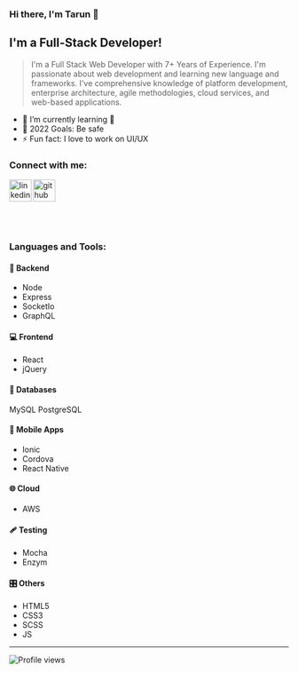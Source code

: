 ### Hi there, I'm Tarun 👋

## I'm a Full-Stack Developer!
> I'm a Full Stack Web Developer with 7+ Years of Experience. I'm passionate about web development and learning new language and frameworks. I've comprehensive knowledge of platform development, enterprise architecture, agile methodologies, cloud services, and web-based applications.

- 🌱  I’m currently learning 🐍
- 🥅  2022 Goals: Be safe
-  ⚡ Fun fact: I love to work on UI/UX

### Connect with me:

[<img align="left" src='https://cdn.jsdelivr.net/npm/simple-icons@3.0.1/icons/linkedin.svg' alt='linkedin' height='40'>][linkedin]
[<img src='https://cdn.jsdelivr.net/npm/simple-icons@3.0.1/icons/github.svg' alt='github' height='40'>][github]  

<br/><br/>

### Languages and Tools:

#### 📜 Backend
* Node
* Express
* SocketIo
* GraphQL

#### 💻 Frontend
* React
* jQuery

#### 💽 Databases
MySQL
PostgreSQL

#### 📱 Mobile Apps
* Ionic
* Cordova
* React Native

#### 🌐 Cloud
* AWS

#### 🩹 Testing
* Mocha
* Enzym

#### 🎛 Others
* HTML5
* CSS3
* SCSS
* JS

---

![Profile views](https://gpvc.arturio.dev/devtarun)

[linkedin]: https://www.linkedin.com/in/tarun12/
[github]: https://github.com/devtarun
